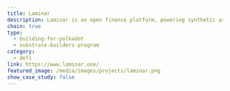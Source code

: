 ```yaml
---
title: Laminar
description: Laminar is an open finance platform, powering synthetic assets and margin trading built on Substrate.
chain: true
type:
  - building-for-polkadot
  - substrate-builders-program
category:
  - defi
link: https://www.laminar.one/
featured_image: /media/images/projects/laminar.png
show_case_study: false
---
```

